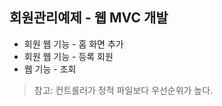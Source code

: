 ## 회원관리예제 - 웹 MVC 개발
- 회원 웹 기능 - 홈 화면 추가
- 회원 웹 기능 - 등록 회원
- 웹 기능 - 조회

>참고: 컨트롤러가 정적 파일보다 우선순위가 높다.

